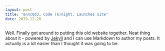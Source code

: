 ```yaml
---
layout: post
title: "ennc0d3, Code (k)night, Launches site"
date: 2019-12-28
---
```


Well. Finally got around to putting this old website together. Neat thing about it - powered by [Jekyll](http://jekyllrb.com) and I can use Markdown to author my posts. It actually is a lot easier than I thought it was going to be.
